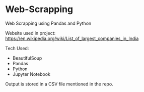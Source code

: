 # Web-Scrapping
Web Scrapping using Pandas and Python 

Website used in project: https://en.wikipedia.org/wiki/List_of_largest_companies_in_India

Tech Used:

- BeautifulSoup
- Pandas
- Python
- Jupyter Notebook

Output is stored in a CSV file mentioned in the repo.
